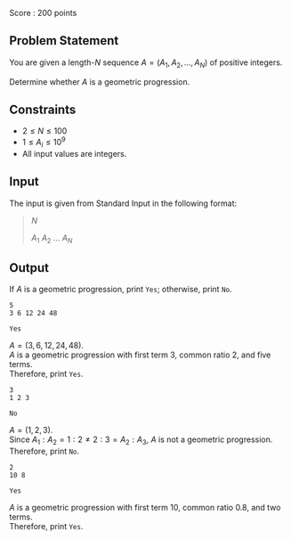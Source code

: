 Score : $200$ points

## Problem Statement

You are given a length-$N$ sequence $A=(A_1,A_2,\ldots,A_N)$ of positive integers.

Determine whether $A$ is a geometric progression.

## Constraints

- $2 \leq N \leq 100$
- $1 \leq A_i \leq 10^9$
- All input values are integers.

## Input

The input is given from Standard Input in the following format:

> $N$
> 
> $A_1$ $A_2$ $\ldots$ $A_N$

## Output

If $A$ is a geometric progression, print `Yes`; otherwise, print `No`.

```input1
5
3 6 12 24 48
```

```output1
Yes
```

$A=(3,6,12,24,48)$.<br>
$A$ is a geometric progression with first term $3$, common ratio $2$, and five terms.<br>
Therefore, print `Yes`.

```input2
3
1 2 3
```

```output2
No
```

$A=(1,2,3)$.<br>
Since $A_1 : A_2 = 1 : 2 \neq 2 : 3 = A_2 : A_3$, $A$ is not a geometric progression.<br>
Therefore, print `No`.

```input3
2
10 8
```

```output3
Yes
```

$A$ is a geometric progression with first term $10$, common ratio $0.8$, and two terms.<br>
Therefore, print `Yes`.